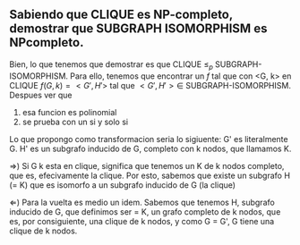 ## Sabiendo que CLIQUE es NP-completo, demostrar que SUBGRAPH ISOMORPHISM es NPcompleto.

Bien, lo que tenemos que demostrar es que CLIQUE $\leq_p$ SUBGRAPH-ISOMORPHISM. Para ello, tenemos que encontrar un $f$ tal que con <G, k> en CLIQUE $f(G, k) = <G', H'>$ tal que $<G', H'> \in$ SUBGRAPH-ISOMORPHISM. Despues ver que 
1. esa funcion es polinomial
2. se prueba con un si y solo si

Lo que propongo como transformacion seria lo sigiuente: G' es literalmente G. H' es un subgrafo inducido de G, completo con k nodos, que llamamos K.

$\Rightarrow$) Si G k esta en clique, significa que tenemos un K de k nodos completo, que es, efecivamente la clique. Por esto, sabemos que existe un subgrafo H (= K) que es isomorfo a un subgrafo inducido de G (la clique)

$\Leftarrow$) Para la vuelta es medio un idem. Sabemos que tenemos H, subgrafo inducido de G, que definimos ser = K, un grafo completo de k nodos, que es, por consiguiente, una clique de k nodos, y como G = G', G tiene una clique de k nodos.